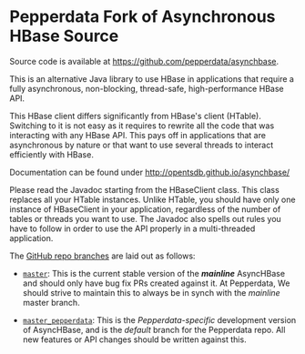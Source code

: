# Pepperdata Fork of Asynchronous HBase Source
Source code is available at https://github.com/pepperdata/asynchbase.

This is an alternative Java library to use HBase in applications that require
a fully asynchronous, non-blocking, thread-safe, high-performance HBase API.

This HBase client differs significantly from HBase's client (HTable).
Switching to it is not easy as it requires to rewrite all the code that was
interacting with any HBase API.  This pays off in applications that are
asynchronous by nature or that want to use several threads to interact
efficiently with HBase.

Documentation can be found under http://opentsdb.github.io/asynchbase/

Please read the Javadoc starting from the HBaseClient class.  This class
replaces all your HTable instances.  Unlike HTable, you should have only
one instance of HBaseClient in your application, regardless of the number
of tables or threads you want to use.  The Javadoc also spells out rules
you have to follow in order to use the API properly in a multi-threaded
application.

The [GitHub repo branches](https://github.com/pepperdata/asynchbase) are laid
out as follows:

* [`master`](https://github.com/OpenTSDB/opentsdb/tree/master): This is the
  current stable version of the ***mainline*** AsyncHBase and should only have
  bug fix PRs created against it.  At Pepperdata, We should strive to maintain
  this to always be in synch with the *mainline* master branch.

* [`master_pepperdata`](https://github.com/pepperdata/asynchbase/tree/master_pepperdata):
  This is the *Pepperdata-specific* development version of AsyncHBase, and is the
  *default* branch for the Pepperdata repo.  All new features or API changes should
  be written against this.
